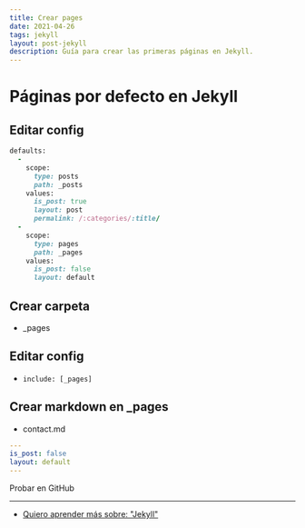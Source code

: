 ```yaml
---
title: Crear pages
date: 2021-04-26
tags: jekyll
layout: post-jekyll
description: Guía para crear las primeras páginas en Jekyll.
---
```


# Páginas por defecto en Jekyll

## Editar config

````ruby
defaults:
  -
    scope:
      type: posts
      path: _posts
    values:
      is_post: true
      layout: post
      permalink: /:categories/:title/
  -
    scope:
      type: pages
      path: _pages
    values:
      is_post: false
      layout: default
````

## Crear carpeta
- _pages

## Editar config
- `include: [_pages]`

## Crear markdown en _pages
- contact.md

````yaml
---
is_post: false
layout: default
---
````

Probar en GitHub

---

- [Quiero aprender más sobre: "Jekyll"](../00/jekyll)
